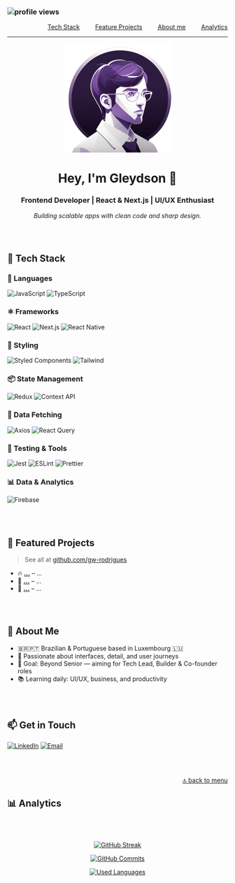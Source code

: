 <a name="skills" id="menu"></a>

### ![profile views](https://komarev.com/ghpvc/?username=gw-rodrigues&color=blue&label=VIEWS&style=flat-square)

<p align="right">
  <a href="#techstack">Tech Stack</a> &nbsp; &nbsp; &nbsp; &nbsp; <a href="#projects">Feature Projects</a> &nbsp; &nbsp; &nbsp; &nbsp; <a href="#aboutme">About me</a> &nbsp; &nbsp; &nbsp; &nbsp; <a href="#analytics">Analytics</a>
</p>

---

<div align="center">

![Banner](./assets/logo.png)

</div>

<h1 align="center">Hey, I'm Gleydson 👋</h1>
<h3 align="center">
  Frontend Developer | React & Next.js | UI/UX Enthusiast
</h3>
<p align="center">
  <em>Building scalable apps with clean code and sharp design.</em>
</p>

<a name="techstack" id="techstack"></a>

<br/><br/>

## 🚀 Tech Stack

### 🧠 Languages

![JavaScript](https://img.shields.io/badge/JavaScript-F7DF1E?style=for-the-badge&logo=javascript&logoColor=black)
![TypeScript](https://img.shields.io/badge/TypeScript-3178C6?style=for-the-badge&logo=typescript&logoColor=white)

### ⚛️ Frameworks

![React](https://img.shields.io/badge/React-20232A?style=for-the-badge&logo=react&logoColor=61DAFB)
![Next.js](https://img.shields.io/badge/Next.js-000000?style=for-the-badge&logo=nextdotjs&logoColor=white)
![React Native](https://img.shields.io/badge/React_Native-20232A?style=for-the-badge&logo=react&logoColor=61DAFB)

### 🎨 Styling

![Styled Components](https://img.shields.io/badge/Styled--Components-db7093?style=for-the-badge&logo=styled-components&logoColor=white)
![Tailwind](https://img.shields.io/badge/Tailwind_CSS-38B2AC?style=for-the-badge&logo=tailwind-css&logoColor=white)

### 📦 State Management

![Redux](https://img.shields.io/badge/Redux-593D88?style=for-the-badge&logo=redux&logoColor=white)
![Context API](https://img.shields.io/badge/Context_API-61DAFB?style=for-the-badge&logo=react&logoColor=white)

### 🔄 Data Fetching

![Axios](https://img.shields.io/badge/Axios-5A29E4?style=for-the-badge&logo=axios&logoColor=white)
![React Query](https://img.shields.io/badge/React_Query-FF4154?style=for-the-badge&logo=reactquery&logoColor=white)

### 🧪 Testing & Tools

![Jest](https://img.shields.io/badge/Jest-C21325?style=for-the-badge&logo=jest&logoColor=white)
![ESLint](https://img.shields.io/badge/ESLint-4B32C3?style=for-the-badge&logo=eslint&logoColor=white)
![Prettier](https://img.shields.io/badge/Prettier-F7BA3E?style=for-the-badge&logo=prettier&logoColor=white)

### 📊 Data & Analytics

![Firebase](https://img.shields.io/badge/Firebase-FFCA28?style=for-the-badge&logo=firebase&logoColor=black)

<a name="projects" id="projects"></a>
<br/><br/>

## 📂 Featured Projects

> See all at [github.com/gw-rodrigues](https://github.com/gw-rodrigues?tab=repositories)

- 🔥 **[...](https://github.com/gw-rodrigues/)** – ...
- 💬 **[...](https://github.com/gw-rodrigues/)** – ...
- 🧹 **[...](https://github.com/gw-rodrigues/)** – ...

<a name="aboutme" id="aboutme"></a><br/><br/>

## 🧭 About Me

- 🇧🇷🇵🇹 Brazilian & Portuguese based in Luxembourg 🇱🇺
- 🎨 Passionate about interfaces, detail, and user journeys
- 🎯 Goal: Beyond Senior — aiming for Tech Lead, Builder & Co-founder roles
- 📚 Learning daily: UI/UX, business, and productivity

<br/><br/>

## 📫 Get in Touch

[![LinkedIn](https://img.shields.io/badge/LinkedIn-0A66C2?style=for-the-badge&logo=linkedin&logoColor=white)](https://www.linkedin.com/in/gw-rodrigues/)
[![Email](https://img.shields.io/badge/Email-D14836?style=for-the-badge&logo=gmail&logoColor=white)](mailto:rodrigues.gw@gmail.com)

<div align="right">
    <a name="analytics" id="analytics"></a><br/><br/>

[🔝 back to menu](#menu)

  </div>

## 📊 Analytics

<br/><br/>

  <div align="center">
  
  [![GitHub Streak](https://github-readme-streak-stats.herokuapp.com?user=gw-rodrigues&theme=tokyonight&hide_border=true&date_format=M%20j%5B%2C%20Y%5D&ring=DD6A36&fire=DD6A36&currStreakNum=FFE731&currStreakLabel=FFE731)](https://github.com/gw-rodrigues?tab=repositories)
    
  </div>
  
  <div align="center">
  
  [![GitHub Commits](https://github-readme-stats.vercel.app/api?username=gw-rodrigues&show_icons=true&hide_border=true&hide_title=true&include_all_commits=true&count_private=true&theme=tokyonight)](https://github.com/gw-rodrigues?tab=repositories)
  
  </div>
  
  <div align="center">
  
  [![Used Languages](https://github-readme-stats.vercel.app/api/top-langs/?username=gw-rodrigues&hide_title=true&hide_border=true&theme=tokyonight&layout=compact)](https://github.com/gw-rodrigues?tab=repositories)

  </div>
  
  <br/><br/>
  
</div>
